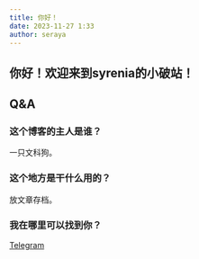 ```yaml
---
title: 你好！
date: 2023-11-27 1:33
author: seraya
---
```

你好！欢迎来到syrenia的小破站！
---

## Q&A
### 这个博客的主人是谁？
一只文科狗。

### 这个地方是干什么用的？
放文章存档。

### 我在哪里可以找到你？
[Telegram](https://t.me/syrenia.me)
